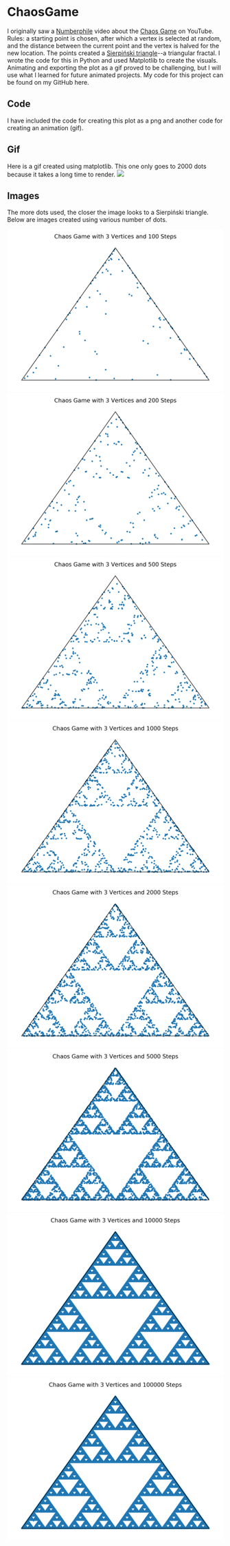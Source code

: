 # ChaosGame
I originally saw a [Numberphile](https://youtu.be/kbKtFN71Lfs) video about the [Chaos Game](https://en.wikipedia.org/wiki/Chaos_game) on YouTube. Rules: a starting point is chosen, after which a vertex is selected at random, and the distance between the current point and the vertex is halved for the new location. The points created a [Sierpiński triangle](https://en.wikipedia.org/wiki/Sierpi%C5%84ski_triangle)--a triangular fractal. I wrote the code for this in Python and used Matplotlib to create the visuals. Animating and exporting the plot as a gif proved to be challenging, but I will use what I learned for future animated projects. My code for this project can be found on my GitHub here.

## Code
I have included the code for creating this plot as a png and another code for creating an animation (gif).

## Gif
Here is a gif created using matplotlib. This one only goes to 2000 dots because it takes a long time to render.
![](ChaosGameAnimation.gif)

## Images
The more dots used, the closer the image looks to a Sierpiński triangle. Below are images created using various number of dots.

![](ChaosGamewith3Verticesand100Steps.png)
![](ChaosGamewith3Verticesand200Steps.png)
![](ChaosGamewith3Verticesand500Steps.png)
![](ChaosGamewith3Verticesand1000Steps.png)
![](ChaosGamewith3Verticesand2000Steps.png)
![](ChaosGamewith3Verticesand5000Steps.png)
![](ChaosGamewith3Verticesand10000Steps.png)
![](ChaosGamewith3Verticesand100000Steps.png)
